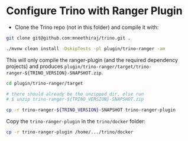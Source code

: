# Configure Trino with Ranger Plugin 

- Clone the Trino repo (not in this folder) and compile it with:

```bash
git clone git@github.com:mneethiraj/trino.git .

./mvnw clean install -DskipTests -pl plugin/trino-ranger -am
```

This will only compile the ranger-plugin (and the required dependency projects) and produces `plugin/trino-ranger/target/trino-ranger-${TRINO_VERSION}-SNAPSHOT.zip`.

```bash
cd plugin/trino-ranger/target

# there should already be the unzipped dir, else run
# $ unzip trino-ranger-${TRINO_VERSION}-SNAPSHOT.zip

cp -r trino-ranger-${TRINO_VERSION}-SNAPSHOT trino-ranger-plugin
```

Copy the `trino-ranger-plugin` in the `trino/docker` folder:

```bash
cp -r trino-ranger-plugin /home/.../trino/docker
```

